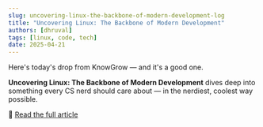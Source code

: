 ```yaml
---
slug: uncovering-linux-the-backbone-of-modern-development-log
title: "Uncovering Linux: The Backbone of Modern Development"
authors: [dhruval]
tags: [linux, code, tech]
date: 2025-04-21
---
```


Here's today's drop from KnowGrow — and it's a good one.

**Uncovering Linux: The Backbone of Modern Development** dives deep into something every CS nerd should care about — in the nerdiest, coolest way possible.

🔗 [Read the full article](/docs/uncovering-linux-the-backbone-of-modern-development)
